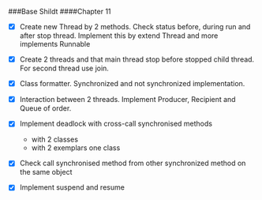###Base Shildt
####Chapter 11

-[x] Create new Thread by 2 methods. 
Check status before, during run and after stop thread.
Implement this by extend Thread and more implements Runnable 

-[x] Create 2 threads and that main thread stop before stopped child thread. 
For second thread use join.

-[x] Class formatter. Synchronized and not synchronized implementation.

-[x] Interaction between 2 threads. Implement Producer, Recipient and Queue of order.

-[x] Implement deadlock with cross-call synchronised methods
    - with 2 classes 
    - with 2 exemplars one class

-[x] Check call synchronised method from other synchronized method on the same object

-[x] Implement suspend and resume

